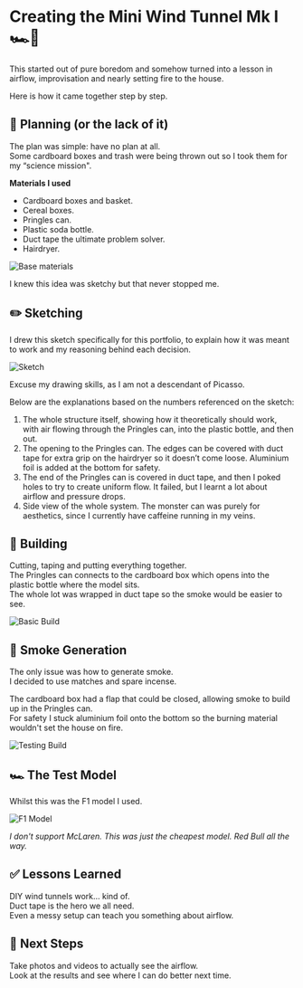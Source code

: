 # Creating the Mini Wind Tunnel Mk I 🏎️💨

This started out of pure boredom and somehow turned into a lesson in airflow, improvisation and nearly setting fire to the house.

Here is how it came together step by step.

## 📝 Planning (or the lack of it)

The plan was simple: have no plan at all.  
Some cardboard boxes and trash were being thrown out so I took them for my “science mission".

**Materials I used**  
- Cardboard boxes and basket.  
- Cereal boxes.  
- Pringles can.  
- Plastic soda bottle.  
- Duct tape the ultimate problem solver.  
- Hairdryer.  

![Base materials](Base_Materials.webp)

I knew this idea was sketchy but that never stopped me.

## ✏️ Sketching

I drew this sketch specifically for this portfolio, to explain how it was meant to work and my reasoning behind each decision.  

![Sketch](Sketch.webp)

Excuse my drawing skills, as I am not a descendant of Picasso.  

Below are the explanations based on the numbers referenced on the sketch:

1. The whole structure itself, showing how it theoretically should work, with air flowing through the Pringles can, into the plastic bottle, and then out.  
2. The opening to the Pringles can. The edges can be covered with duct tape for extra grip on the hairdryer so it doesn’t come loose. Aluminium foil is added at the bottom for safety.  
3. The end of the Pringles can is covered in duct tape, and then I poked holes to try to create uniform flow. It failed, but I learnt a lot about airflow and pressure drops.  
4. Side view of the whole system. The monster can was purely for aesthetics, since I currently have caffeine running in my veins.  

## 🔨 Building

Cutting, taping and putting everything together.  
The Pringles can connects to the cardboard box which opens into the plastic bottle where the model sits.  
The whole lot was wrapped in duct tape so the smoke would be easier to see.

![Basic Build](Basic_Build.webp)

## 💨 Smoke Generation

The only issue was how to generate smoke.  
I decided to use matches and spare incense.

The cardboard box had a flap that could be closed, allowing smoke to build up in the Pringles can.  
For safety I stuck aluminium foil onto the bottom so the burning material wouldn't set the house on fire.

![Testing Build](Testing_Build.webp)

## 🏎️ The Test Model

Whilst this was the F1 model I used.

![F1 Model](F1_Model.webp)

*I don't support McLaren. This was just the cheapest model. Red Bull all the way.*

## ✅ Lessons Learned

DIY wind tunnels work… kind of.  
Duct tape is the hero we all need.  
Even a messy setup can teach you something about airflow.

## 🎯 Next Steps

Take photos and videos to actually see the airflow.  
Look at the results and see where I can do better next time.

